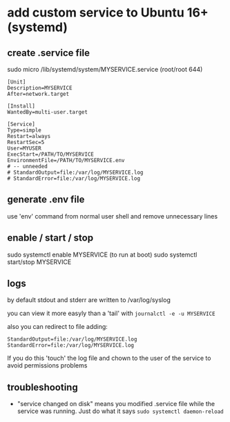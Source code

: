 # add custom service to Ubuntu 16+ (systemd)

## create .service file

sudo micro /lib/systemd/system/MYSERVICE.service
(root/root 644)

```
[Unit]
Description=MYSERVICE
After=network.target

[Install]
WantedBy=multi-user.target

[Service]
Type=simple
Restart=always
RestartSec=5
User=MYUSER
ExecStart=/PATH/TO/MYSERVICE
EnvironmentFile=/PATH/TO/MYSERVICE.env
# -- unneeded
# StandardOutput=file:/var/log/MYSERVICE.log
# StandardError=file:/var/log/MYSERVICE.log
```

## generate .env file
use 'env' command from normal user shell and remove unnecessary lines

## enable / start / stop

sudo systemctl enable MYSERVICE   (to run at boot)
sudo systemctl start/stop MYSERVICE

## logs

by default stdout and stderr are written to /var/log/syslog

you can view it more easyly than a 'tail' with `journalctl -e -u MYSERVICE`

also you can redirect to file adding:
```
StandardOutput=file:/var/log/MYSERVICE.log
StandardError=file:/var/log/MYSERVICE.log
```

If you do this 'touch' the log file and chown to the user of the service to avoid permissions problems

## troubleshooting

- "service changed on disk" means you modified .service file while the service was running. Just do what it says `sudo systemctl daemon-reload`

